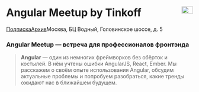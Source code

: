 <h1>
  Angular Meetup by Tinkoff
  <img src="https://meetup.tinkoff.ru/assets/images/event/logo_angular.svg" width="30" height="20" style="float: right" />
</h1>
<div style="float: left"><a href="https://meetup.tinkoff.ru/#subscription">Подписка</a></div>
<div style="float: left"><a href="https://meetup.tinkoff.ru/#archive">Архив</a></div>
Москва, БЦ Водный, Головинское шоссе, д. 5

### Angular Meetup — встреча для профессионалов фронтэнда

> **Angular** — один из немногих фреймворков без обёрток и костылей. В нём учтены ошибки AngularJS, React, Ember. Мы расскажем о своём опыте использования Angular, обсудим актуальные проблемы и попробуем разобраться, какие тренды ожидают нас в ближайшем будущем.
